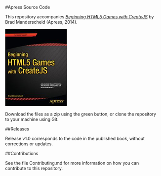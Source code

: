 #Apress Source Code

This repository accompanies [*Beginning HTML5 Games with CreateJS*](http://www.apress.com/9781430263401) by Brad  Manderscheid (Apress, 2014).

![Cover image](9781430263401.jpg)

Download the files as a zip using the green button, or clone the repository to your machine using Git.

##Releases

Release v1.0 corresponds to the code in the published book, without corrections or updates.

##Contributions

See the file Contributing.md for more information on how you can contribute to this repository.
